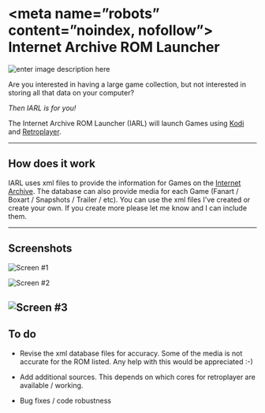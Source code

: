 <meta name=”robots” content=”noindex, nofollow”>
Internet Archive ROM Launcher
==========================
![enter image description here](https://github.com/zach-morris/plugin.program.iarl/blob/master/fanart.jpg)

Are you interested in having a large game collection, but not interested in storing all that data on your computer?

_Then IARL is for you!_

The Internet Archive ROM Launcher (IARL) will launch Games using [Kodi](http://kodi.tv) and [Retroplayer](https://github.com/garbear/xbmc).

----------


How does it work
-------------

IARL uses xml files to provide the information for Games on the [Internet Archive](https://archive.org).  The database can also provide media for each Game (Fanart / Boxart / Snapshots / Trailer / etc).   You can use the xml files I've created or create your own.  If you create more please let me know and I can include them.

----------


Screenshots
-------------------
![Screen #1](https://raw.githubusercontent.com/zach-morris/plugin.program.iarl/master/support/media/screen1.jpg)

![Screen #2](https://raw.githubusercontent.com/zach-morris/plugin.program.iarl/master/support/media/screen2.jpg)

![Screen #3](https://raw.githubusercontent.com/zach-morris/plugin.program.iarl/master/support/media/screen3.jpg)
----------


To do
-------------------

 - Revise the xml database files for accuracy.  Some of the media is not accurate for the ROM listed.  Any help with this would be appreciated :-)
   
 - Add additional sources.  This depends on which cores for retroplayer are available / working.
   
 - Bug fixes / code robustness
